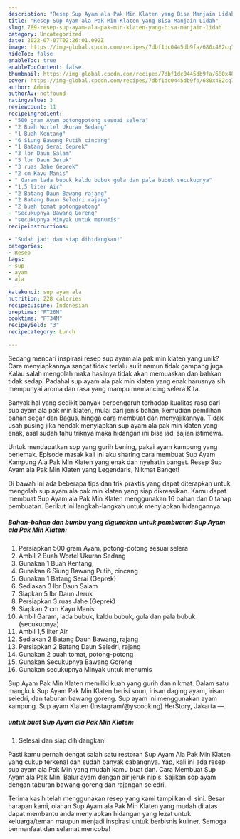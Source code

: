 ```yaml
---
description: "Resep Sup Ayam ala Pak Min Klaten yang Bisa Manjain Lidah"
title: "Resep Sup Ayam ala Pak Min Klaten yang Bisa Manjain Lidah"
slug: 789-resep-sup-ayam-ala-pak-min-klaten-yang-bisa-manjain-lidah
category: Uncategorized
date: 2022-07-07T02:26:01.092Z
image: https://img-global.cpcdn.com/recipes/7dbf1dc0445db9fa/680x482cq70/sup-ayam-ala-pak-min-klaten-foto-resep-utama.jpg
hideToc: false
enableToc: true
enableTocContent: false
thumbnail: https://img-global.cpcdn.com/recipes/7dbf1dc0445db9fa/680x482cq70/sup-ayam-ala-pak-min-klaten-foto-resep-utama.jpg
cover: https://img-global.cpcdn.com/recipes/7dbf1dc0445db9fa/680x482cq70/sup-ayam-ala-pak-min-klaten-foto-resep-utama.jpg
author: Admin
authorAv: notfound
ratingvalue: 3
reviewcount: 11
recipeingredient:
- "500 gram Ayam potongpotong sesuai selera"
- "2 Buah Wortel Ukuran Sedang"
- "1 Buah Kentang"
- "6 Siung Bawang Putih cincang"
- "1 Batang Serai Geprek"
- "3 lbr Daun Salam"
- "5 lbr Daun Jeruk"
- "3 ruas Jahe Geprek"
- "2 cm Kayu Manis"
- " Garam lada bubuk kaldu bubuk gula dan pala bubuk secukupnya"
- "1,5 liter Air"
- "2 Batang Daun Bawang rajang"
- "2 Batang Daun Seledri rajang"
- "2 buah tomat potongpotong"
- "Secukupnya Bawang Goreng"
- "secukupnya Minyak untuk menumis"
recipeinstructions:

- "Sudah jadi dan siap dihidangkan!"
categories:
- Resep
tags:
- sup
- ayam
- ala

katakunci: sup ayam ala 
nutrition: 228 calories
recipecuisine: Indonesian
preptime: "PT26M"
cooktime: "PT34M"
recipeyield: "3"
recipecategory: Lunch

---
```





Sedang mencari inspirasi resep sup ayam ala pak min klaten yang unik? Cara menyiapkannya sangat tidak terlalu sulit namun tidak gampang juga. Kalau salah mengolah maka hasilnya tidak akan memuaskan dan bahkan tidak sedap. Padahal sup ayam ala pak min klaten yang enak harusnya sih mempunyai aroma dan rasa yang mampu memancing selera Kita.





Banyak hal yang sedikit banyak berpengaruh terhadap kualitas rasa dari sup ayam ala pak min klaten, mulai dari jenis bahan, kemudian pemilihan bahan segar dan Bagus, hingga cara membuat dan menyajikannya. Tidak usah pusing jika hendak menyiapkan sup ayam ala pak min klaten yang enak,      asal sudah tahu triknya maka hidangan ini bisa jadi sajian istimewa.














Untuk mendapatkan sop yang gurih bening, pakai ayam kampung yang berlemak. Episode masak kali ini aku sharing cara membuat Sup Ayam Kampung Ala Pak Min Klaten yang enak dan nyehatin banget. Resep Sup Ayam ala Pak Min Klaten yang Legendaris, Nikmat Banget!






Di bawah ini ada beberapa tips dan trik praktis yang dapat diterapkan untuk mengolah sup ayam ala pak min klaten yang siap dikreasikan. Kamu dapat membuat Sup Ayam ala Pak Min Klaten menggunakan 16 bahan dan 0 tahap pembuatan. Berikut ini langkah-langkah untuk menyiapkan hidangannya.

<!--inarticleads1-->

##### Bahan-bahan dan bumbu yang digunakan untuk pembuatan Sup Ayam ala Pak Min Klaten:

1. Persiapkan 500 gram Ayam, potong-potong sesuai selera
1. Ambil 2 Buah Wortel Ukuran Sedang
1. Gunakan 1 Buah Kentang,
1. Gunakan 6 Siung Bawang Putih, cincang
1. Gunakan 1 Batang Serai (Geprek)
1. Sediakan 3 lbr Daun Salam
1. Siapkan 5 lbr Daun Jeruk
1. Persiapkan 3 ruas Jahe (Geprek)
1. Siapkan 2 cm Kayu Manis
1. Ambil  Garam, lada bubuk, kaldu bubuk, gula dan pala bubuk (secukupnya)
1. Ambil 1,5 liter Air
1. Sediakan 2 Batang Daun Bawang, rajang
1. Persiapkan 2 Batang Daun Seledri, rajang
1. Gunakan 2 buah tomat, potong-potong
1. Gunakan Secukupnya Bawang Goreng
1. Gunakan secukupnya Minyak untuk menumis


Sup Ayam Pak Min Klaten memiliki kuah yang gurih dan nikmat. Dalam satu mangkuk Sup Ayam Pak Min Klaten berisi soun, irisan daging ayam, irisan seledri, dan taburan bawang goreng. Sup ayam ini menggunakan ayam kampung. Sup ayam Klaten (Instagram/@yscooking) HerStory, Jakarta —. 

<!--inarticleads2-->

#####  untuk buat Sup Ayam ala Pak Min Klaten:


1. Selesai dan siap dihidangkan!

Pasti kamu pernah dengat salah satu restoran Sup Ayam Ala Pak Min Klaten yang cukup terkenal dan sudah banyak cabangnya. Yap, kali ini ada resep sup ayam ala Pak Min yang mudah kamu buat dan. Cara Membuat Sup Ayam ala Pak Min. Balur ayam dengan air jeruk nipis. Sajikan sop ayam dengan taburan bawang goreng dan rajangan seledri. 

Terima kasih telah menggunakan resep yang kami tampilkan di sini. Besar harapan kami, olahan Sup Ayam ala Pak Min Klaten yang mudah di atas dapat membantu anda menyiapkan hidangan yang lezat untuk keluarga/teman maupun menjadi inspirasi untuk berbisnis kuliner. Semoga bermanfaat dan selamat mencoba!

